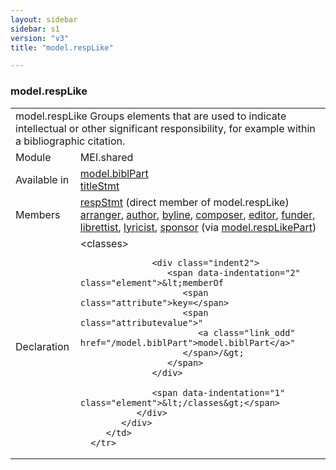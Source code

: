 ```yaml
---
layout: sidebar
sidebar: s1
version: "v3"
title: "model.respLike"

---
```


<div class="classSpec model">
   <h3 id="model.respLike">model.respLike</h3>
   <table class="wovenodd">
      <tr>
         <td colspan="2" class="wovenodd-col2">
            <span class="label">model.respLike</span> Groups elements that are used to indicate intellectual or other significant
            responsibility, for example within a bibliographic citation.
         </td>
      </tr>
      <tr>
         <td class="wovenodd-col1">
            <span class="label" lang="en">Module</span>
         </td>
         <td class="wovenodd-col2">MEI.shared</td>
      </tr>
      <tr>
         <td class="wovenodd-col1">
            <span class="label" lang="en">Available in</span>
         </td>
         <td class="wovenodd-col2">
            <div class="parent">
               <div>
                  <a class="link_odd_classSpec" href="/{{ page.version }}/model.biblPart">model.biblPart</a>
               </div>
               <div>
                  <a class="link_odd_elementSpec" href="/{{ page.version }}/titleStmt">titleStmt</a>
               </div>
            </div>
         </td>
      </tr>
      <tr>
         <td class="wovenodd-col1">
            <span class="label" lang="en">Members</span>
         </td>
         <td class="wovenodd-col2">
            <div class="parent">
               <div>
                  <a class="link_odd_elementSpec" href="/{{ page.version }}/respStmt">respStmt</a> (direct member of model.respLike)
               </div>
               <div>
                  <a class="link_odd_elementSpec" href="/{{ page.version }}/arranger">arranger</a>, 
                  <a class="link_odd_elementSpec" href="/{{ page.version }}/author">author</a>, 
                  <a class="link_odd_elementSpec" href="/{{ page.version }}/byline">byline</a>, 
                  <a class="link_odd_elementSpec" href="/{{ page.version }}/composer">composer</a>, 
                  <a class="link_odd_elementSpec" href="/{{ page.version }}/editor">editor</a>, 
                  <a class="link_odd_elementSpec" href="/{{ page.version }}/funder">funder</a>, 
                  <a class="link_odd_elementSpec" href="/{{ page.version }}/librettist">librettist</a>, 
                  <a class="link_odd_elementSpec" href="/{{ page.version }}/lyricist">lyricist</a>, 
                  <a class="link_odd_elementSpec" href="/{{ page.version }}/sponsor">sponsor</a>
                  <span> (via 
                     <a class="link_odd_classSpec" href="/{{ page.version }}/model.respLikePart">model.respLikePart</a>)
                  </span>
               </div>
            </div>
         </td>
      </tr>
      <tr>
         <td class="wovenodd-col1">
            <span class="label" lang="en">Declaration</span>
         </td>
         <td class="wovenodd-col2">
            <div xml:space="preserve" class="pre">
               <div class="indent1">
                  <span data-indentation="1" class="element">&lt;classes&gt;</span>
                  
                  <div class="indent2">
                     <span data-indentation="2" class="element">&lt;memberOf 
                        <span class="attribute">key=</span>
                        <span class="attributevalue">"
                           <a class="link_odd" href="/model.biblPart">model.biblPart</a>"
                        </span>/&gt;
                     </span>
                  </div>
                  
                  <span data-indentation="1" class="element">&lt;/classes&gt;</span>
               </div>
            </div>
         </td>
      </tr>
   </table>
</div>